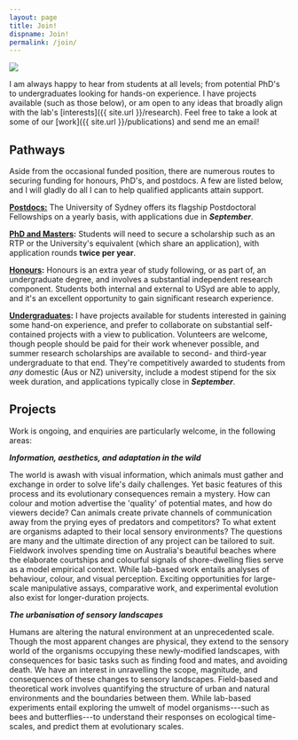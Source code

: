 ```yaml
---
layout: page
title: Join!
dispname: Join!
permalink: /join/
---
```


<img src="{{ site.baseurl }}/assets/triplet.jpg"> 

I am always happy to hear from students at all levels; from potential PhD's to undergraduates looking for hands-on experience. I have projects available (such as those below), or am open to any ideas that broadly align with the lab's [interests]({{ site.url }}/research). Feel free to take a look at some of our [work]({{ site.url }}/publications) and send me an email!

## Pathways

Aside from the occasional funded position, there are numerous routes to securing funding for honours, PhD's, and postdocs. A few are listed below, and I will gladly do all I can to help qualified applicants attain support.

**[Postdocs:](https://sydney.edu.au/research/join-us/university-of-sydney-fellowship-scheme.html)** The University of Sydney offers its flagship Postdoctoral Fellowships on a yearly basis, with applications due in ***September***.

**[PhD and Masters](https://sydney.edu.au/courses/courses/pr/doctor-of-philosophy-science.html):** Students will need to secure a scholarship such as an RTP or the University's equivalent (which share an application), with application rounds **twice per year**.

**[Honours](https://sydney.edu.au/study/find-a-course/honours.html):** Honours is an extra year of study following, or as part of, an undergraduate degree, and involves a substantial independent research component. Students both internal and external to USyd are able to apply, and it's an excellent opportunity to gain significant research experience.

**[Undergraduates](http://sydney.edu.au/medicine/study/scholarships/summer-research/index.php):** I have projects available for students interested in gaining some hand-on experience, and prefer to collaborate on substantial self-contained projects with a view to publication. Volunteers are welcome, though people should be paid for their work whenever possible, and summer research scholarships are available to second- and third-year undergraduate to that end. They're competitively awarded to students from _any_ domestic (Aus or NZ) university, include a modest stipend for the six week duration, and applications typically close in ***September***.

## Projects

Work is ongoing, and enquiries are particularly welcome, in the following areas:

***Information, aesthetics, and adaptation in the wild***

The world is awash with visual information, which animals must gather and exchange in order to solve life's daily challenges. Yet basic features of this process and its evolutionary consequences remain a mystery. How can colour and motion advertise the 'quality' of potential mates, and how do viewers decide? Can animals create private channels of communication away from the prying eyes of predators and competitors? To what extent are organisms adapted to their local sensory environments? The questions are many and the ultimate direction of any project can be tailored to suit. Fieldwork involves spending time on Australia's beautiful beaches where the elaborate courtships and colourful signals of shore-dwelling flies serve as a model empirical context. While lab-based work entails analyses of behaviour, colour, and visual perception. Exciting opportunities for large-scale manipulative assays, comparative work, and experimental evolution also exist for longer-duration projects.

***The urbanisation of sensory landscapes***

Humans are altering the natural environment at an unprecedented scale. Though the most apparent changes are physical, they extend to the sensory world of the organisms occupying these newly-modified landscapes, with consequences for basic tasks such as finding food and mates, and avoiding death. We have an interest in unravelling the scope, magnitude, and consequences of these changes to sensory landscapes. Field-based and theoretical work involves quantifying the structure of urban and natural environments and the boundaries between them. While lab-based experiments entail exploring the umwelt of model organisms---such as bees and butterflies---to understand their responses on ecological time-scales, and predict them at evolutionary scales.

